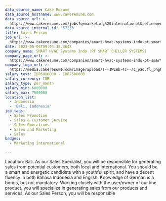 ```yaml
---
data_source_name: Cake Resume
data_source_hostname: www.cakeresume.com
data_source_url: >-
  https://www.cakeresume.com/jobs?q=marketing%20international&refinementList%5Blang_name%5D%5B0%5D=English&refinementList%5Bsalary_type%5D=per_year&range%5Bsalary_range%5D%5Bmin%5D=1000000
data_source_internal_id: '57233'
title: Sales Person
job_url: >-
  https://www.cakeresume.com/companies/smart-hvac-systems-indo-pt-smart-chiller-systems/jobs/sales-person
date: 2023-05-04T09:04:38.364Z
company_name: SMART HVAC Systems Indo (PT SMART CHILLER SYSTEMS)
company_page_url: >-
  https://www.cakeresume.com/companies/smart-hvac-systems-indo-pt-smart-chiller-systems
company_logo_url: >-
  https://media.cakeresume.com/image/upload/s--1WLWb-4c--/c_pad,fl_png8,h_200,w_200/v1664443971/ps8hpjxcvuis3twwusw1.png
salary_text: IDR6000000 - IDR7500000
salary_currency: IDR
salary_type: per_month
salary_min: 6000000
salary_max: 7500000
location_list:
  - Indonesia
  - 'Bali, Indonesia'
job_tags:
  - Sales Promotion
  - Sales & Customer Service
  - Sales Operations
  - Sales and Marketing
  - Sales
badges:
  - Marketing International

---
```


Location: Bali. As our Sales Specialist, you will be responsible for generating sales from potential customers, both local and international. You should be a smart and energetic candidate with a youthful spirit, and have a decent fluency in both Bahasa Indonesia and English. Knowledge of German is a bonus, but not mandatory. Working closely with the user/owner of our line product, you will specialize in generating sales from our products and services. As our Sales Person, you will be responsible